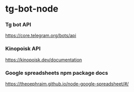 # tg-bot-node

### Tg bot API
https://core.telegram.org/bots/api

### Kinopoisk API
https://kinopoisk.dev/documentation

### Google spreadsheets npm package docs
https://theoephraim.github.io/node-google-spreadsheet/#/
